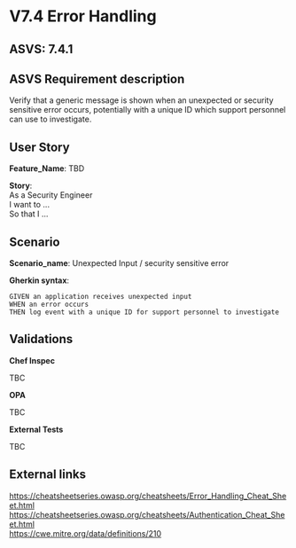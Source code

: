 # V7.4 Error Handling

## ASVS: 7.4.1

## ASVS Requirement description

Verify that a generic message is shown when an unexpected or security
sensitive error occurs, potentially with a unique ID which support personnel
can use to investigate.

## User Story

**Feature_Name**: TBD

**Story**:\
As a Security Engineer\
I want to ...\
So that I ...

## Scenario

**Scenario_name**: Unexpected Input / security sensitive error

**Gherkin syntax**:

```gherkin
GIVEN an application receives unexpected input
WHEN an error occurs
THEN log event with a unique ID for support personnel to investigate
```

## Validations

**Chef Inspec**

TBC

**OPA**

TBC

**External Tests**

TBC

## External links

<https://cheatsheetseries.owasp.org/cheatsheets/Error_Handling_Cheat_Sheet.html> \
<https://cheatsheetseries.owasp.org/cheatsheets/Authentication_Cheat_Sheet.html> \
<https://cwe.mitre.org/data/definitions/210>
